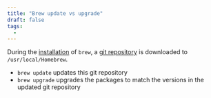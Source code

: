 ```yaml
---
title: "Brew update vs upgrade"
draft: false
tags:
  - 
---
```

 
During the [installation](https://brew.sh/) of `brew`, a [git repository](https://github.com/Homebrew/homebrew-core) is downloaded to `/usr/local/Homebrew`.

* `brew update` updates this git repository
* `brew upgrade` upgrades the packages to match the versions in the updated git repository

